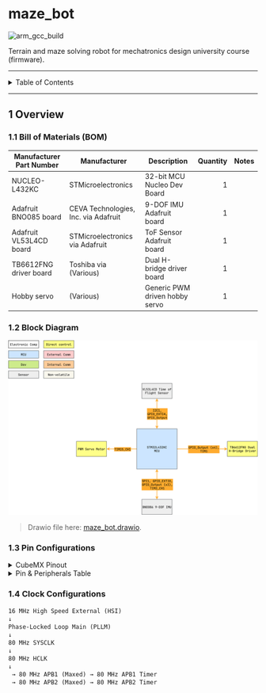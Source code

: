 # maze_bot

![arm_gcc_build](https://github.com/danielljeon/maze_bot/actions/workflows/arm_gcc_build.yaml/badge.svg)

Terrain and maze solving robot for mechatronics design university course (firmware).

---

<details markdown="1">
  <summary>Table of Contents</summary>

<!-- TOC -->
* [maze_bot](#maze_bot)
  * [1 Overview](#1-overview)
    * [1.1 Bill of Materials (BOM)](#11-bill-of-materials-bom)
    * [1.2 Block Diagram](#12-block-diagram)
    * [1.3 Pin Configurations](#13-pin-configurations)
    * [1.4 Clock Configurations](#14-clock-configurations)
<!-- TOC -->

</details>

---

## 1 Overview

### 1.1 Bill of Materials (BOM)

| Manufacturer Part Number | Manufacturer                         | Description                    | Quantity | Notes |
|--------------------------|--------------------------------------|--------------------------------|---------:|-------|
| NUCLEO-L432KC            | STMicroelectronics                   | 32-bit MCU Nucleo Dev Board    |        1 |       |
| Adafruit BNO085 board    | CEVA Technologies, Inc. via Adafruit | 9-DOF IMU Adafruit board       |        1 |       |
| Adafruit VL53L4CD board  | STMicroelectronics via Adafruit      | ToF Sensor Adafruit board      |        1 |       |
| TB6612FNG driver board   | Toshiba via (Various)                | Dual H-bridge driver board     |        1 |       |
| Hobby servo              | (Various)                            | Generic PWM driven hobby servo |        1 |       |

### 1.2 Block Diagram

![maze_bot.drawio.png](docs/maze_bot.drawio.png)

> Drawio file here: [maze_bot.drawio](docs/maze_bot.drawio).

### 1.3 Pin Configurations

<details markdown="1">
  <summary>CubeMX Pinout</summary>

![CubeMX Pinout.png](docs/CubeMX%20Pinout.png)

</details>

<details markdown="1">
  <summary>Pin & Peripherals Table</summary>

| STM32L432KC | Peripheral              | Config                         | Connection                       | Notes                     |
|-------------|-------------------------|--------------------------------|----------------------------------|---------------------------|
| PB3         | `SYS_JTDO-SWO`          |                                | Onboard ST-Link                  |                           |
| PA14        | `SYS_JTCK-SWCLK`        |                                | Onboard ST-Link                  |                           |
| PA13        | `SYS_JTMS-SWDIO`        |                                | Onboard ST-Link                  |                           |
|             | `TIM2_CH1`              | PWM no output                  |                                  | BNO085 SH2 driver timer.  |
| PA5         | `SPI1_SCK`              |                                | BNO085 Pin 19: `H_SCL/SCK/RX`    |                           |
| PA4         | `GPIO_Output` (SPI1 CS) | Set high                       | BNO085 Pin 18: `H_CSN`           |                           |
| PA6         | `SPI1_MISO`             |                                | BNO085 Pin 20: `H_SDA/H_MISO/TX` |                           |
| PA7         | `SPI1_MOSI`             |                                | BNO085 Pin 17: `SA0/H_MOSI`      |                           |
| PB0         | `GPIO_EXTI0`            | Pull-up, falling edge          | BNO085 Pin 14: `H_INTN`          |                           |
| PB1         | `GPIO_Output`           | Set high                       | BNO085 Pin 6: `PS0/Wake`         | Pull low to trigger wake. |
|             |                         | Hardware pull-up               | BNO085 Pin 5: `PS1`              |                           |
| PA1         | `GPIO_Output`           | Set high                       | BNO085 Pin 11: `NRST`            | Pull low to reset.        |
| PB4         | `GPIO_EXTI4`            | Hardware pull-up, falling edge | VL53L4CD Pin 5: `XSHUT`          |                           |
| PB5         | `GPIO_Output`           | Hardware pull-up               | VL53L4CD Pin 7: `GPIO1`          |                           |
| PB6         | `I2C1_SCL`              |                                | VL53L4CD Pin 10: `SCL`           |                           |
| PB7         | `I2C1_SDA`              |                                | VL53L4CD Pin 9: `SDA`            |                           |
| PA8         | `TIM1_CH1`              | PWM output                     | TB6612FNG Board Pin x: `PWMA`    |                           |
| PA9         | `TIM1_CH2`              | PWM output                     | TB6612FNG Board Pin x: `PWMB`    |                           |
| PA11        | `GPIO_Output`           |                                | TB6612FNG Board Pin x: `DIR_A1`  |                           |
| PA12        | `GPIO_Output`           |                                | TB6612FNG Board Pin x: `DIR_A2`  |                           |
| PA0         | `GPIO_Output`           |                                | TB6612FNG Board Pin x: `DIR_B1`  |                           |
| PA10        | `GPIO_Output`           |                                | TB6612FNG Board Pin x: `DIR_B2`  |                           |
| PA2         | `TIM15_CH1`             | PWM output                     | Hobby Servo Pin x: `PWM`         |                           |

</details>

### 1.4 Clock Configurations

```
16 MHz High Speed External (HSI)
↓
Phase-Locked Loop Main (PLLM)
↓
80 MHz SYSCLK
↓
80 MHz HCLK
↓
 → 80 MHz APB1 (Maxed) → 80 MHz APB1 Timer
 → 80 MHz APB2 (Maxed) → 80 MHz APB2 Timer
```
